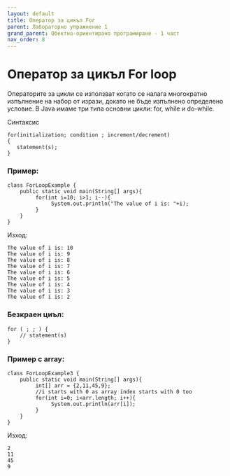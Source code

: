 ```yaml
---
layout: default
title: Оператор за цикъл For
parent: Лабораторно упражнение 1
grand_parent: Обектно-ориентирано програмиране - 1 част
nav_order: 8
---
```

# Оператор за цикъл For loop

Операторите за цикли се използват когато се налага многократно изпълнение на набор от изрази, докато не бъде изпълнено определено условие. В Java имаме три типа основни цикли: for, while и do-while.

Синтаксис

```
for(initialization; condition ; increment/decrement)
{
   statement(s);
}
```

### Пример:

```
class ForLoopExample {
    public static void main(String[] args){
         for(int i=10; i>1; i--){
              System.out.println("The value of i is: "+i);
         }
    }
}
```

Изход:

```
The value of i is: 10
The value of i is: 9
The value of i is: 8
The value of i is: 7
The value of i is: 6
The value of i is: 5
The value of i is: 4
The value of i is: 3
The value of i is: 2
```

### Безкраен циъл:

```
for ( ; ; ) {
    // statement(s)
}
```

### Пример с array:

```
class ForLoopExample3 {
    public static void main(String[] args){
         int[] arr = {2,11,45,9};
         //i starts with 0 as array index starts with 0 too
         for(int i=0; i<arr.length; i++){
              System.out.println(arr[i]);
         }
    }
}
```

Изход:

```
2
11
45
9
```
